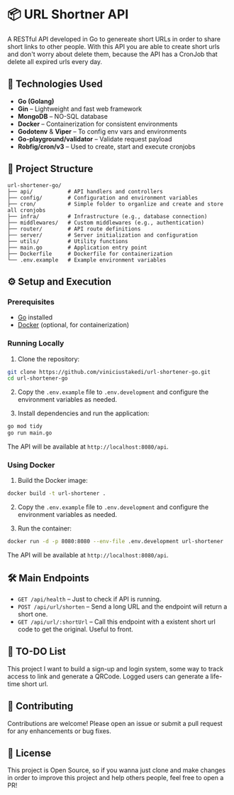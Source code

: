 # 📦 URL Shortner API

A RESTful API developed in Go to genereate short URLs in order to share short links to other people. With this API you are able to create short urls and don't worry about delete them, because the API has a CronJob that delete all expired urls every day.

## 🚀 Technologies Used

- **Go (Golang)**
- **Gin** – Lightweight and fast web framework
- **MongoDB** – NO-SQL database
- **Docker** – Containerization for consistent environments
- **Godotenv** & **Viper** – To config env vars and environments
- **Go-playground/validator** – Validate request payload
- **Robfig/cron/v3** – Used to create, start and execute cronjobs

## 📁 Project Structure

```
url-shortener-go/
├── api/           # API handlers and controllers
├── config/        # Configuration and environment variables
├── cron/          # Simple folder to organlize and create and store all cronjobs
├── infra/         # Infrastructure (e.g., database connection)
├── middlewares/   # Custom middlewares (e.g., authentication)
├── router/        # API route definitions
├── server/        # Server initialization and configuration
├── utils/         # Utility functions
├── main.go        # Application entry point
├── Dockerfile     # Dockerfile for containerization
└── .env.example   # Example environment variables
```

## ⚙️ Setup and Execution

### Prerequisites

- [Go](https://golang.org/doc/install) installed
- [Docker](https://www.docker.com/get-started) (optional, for containerization)

### Running Locally

1. Clone the repository:

```bash
git clone https://github.com/viniciustakedi/url-shortener-go.git
cd url-shortener-go
```

2. Copy the `.env.example` file to `.env.development` and configure the environment variables as needed.

3. Install dependencies and run the application:

```bash
go mod tidy
go run main.go
```

The API will be available at `http://localhost:8080/api`.

### Using Docker

1. Build the Docker image:

```bash
docker build -t url-shortener .
```

2. Copy the `.env.example` file to `.env.development` and configure the environment variables as needed.

3. Run the container:

```bash
docker run -d -p 8080:8080 --env-file .env.development url-shortener
```

The API will be available at `http://localhost:8080/api`.

## 🛠️ Main Endpoints

- `GET /api/health` – Just to check if API is running.
- `POST /api/url/shorten` – Send a long URL and the endpoint will return a short one.
- `GET /api/url/:shortUrl` – Call this endpoint with a existent short url code to get the original. Useful to front.

## 🔨 TO-DO List
This project I want to build a sign-up and login system, some way to track access to link and generate a QRCode. Logged users can generate a life-time short url.

## 🤝 Contributing

Contributions are welcome! Please open an issue or submit a pull request for any enhancements or bug fixes.

## 📄 License

This project is Open Source, so if you wanna just clone and make changes in order to improve this project and help others people, feel free to open a PR! 
